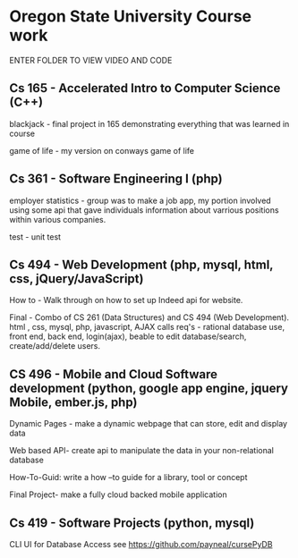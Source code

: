 # Oregon State University Course work

ENTER FOLDER TO VIEW VIDEO AND CODE

## Cs 165 - Accelerated Intro to Computer Science (C++) 

blackjack - final project in 165 demonstrating everything that was learned in course

game of life - my version on conways game of life

## Cs 361 - Software Engineering I (php) 

employer statistics - group was to make a job app, my portion involved using some api that gave individuals information about varrious positions within various companies.

test - unit test

## Cs 494 - Web Development (php, mysql, html, css, jQuery/JavaScript)

How to - Walk through on how to set up Indeed api for website.

Final - Combo of CS 261 (Data Structures) and CS 494 (Web Development). html , css, mysql, php, javascript, AJAX calls req's - rational database use, front end, back end, login(ajax), beable to edit database/search, create/add/delete users.

## CS 496 - Mobile and Cloud Software development (python, google app engine, jquery Mobile, ember.js, php) 

Dynamic Pages - make a dynamic webpage that can store, edit and display data

Web based API- create api to manipulate the data in your non-relational database

How-To-Guid: write a how –to guide for a library, tool or concept

Final Project- make a fully cloud backed mobile application

## Cs 419 - Software Projects (python, mysql) 

CLI UI for Database Access 
see https://github.com/payneal/cursePyDB
